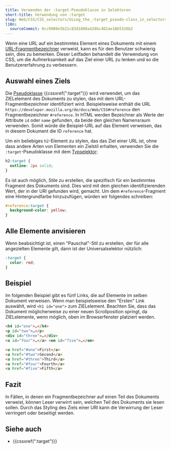 ```yaml
---
title: Verwenden der :target-Pseudoklasse in Selektoren
short-title: Verwendung von :target
slug: Web/CSS/CSS_selectors/Using_the_:target_pseudo-class_in_selectors
l10n:
  sourceCommit: 0cc9980e3b21c83d1800a428bc402ae1865326b2
---
```


Wenn eine URL auf ein bestimmtes Element eines Dokuments mit einem [URL-Fragmentbezeichner](/de/docs/Web/URI/Reference/Fragment#fragment) verweist, kann es für den Benutzer schwierig sein, dies zu bemerken. Dieser Leitfaden behandelt die Verwendung von CSS, um die Aufmerksamkeit auf das Ziel einer URL zu lenken und so die Benutzererfahrung zu verbessern.

## Auswahl eines Ziels

Die [Pseudoklasse](/de/docs/Web/CSS/Pseudo-classes) {{cssxref(":target")}} wird verwendet, um das ZIELelement des Dokuments zu stylen, das mit dem URL-Fragmentbezeichner identifiziert wird. Beispielsweise enthält die URL `https://developer.mozilla.org/de/docs/Web/CSS#reference` den Fragmentbezeichner `#reference`. In HTML werden Bezeichner als Werte der Attribute `id` oder `name` gefunden, da beide den gleichen Namensraum verwenden. Somit würde die Beispiel-URL auf das Element verweisen, das in diesem Dokument die ID `reference` hat.

Um ein beliebiges `h2`-Element zu stylen, das das Ziel einer URL ist, ohne dass andere Arten von Elementen ein Zielstil erhalten, verwenden Sie die `:target`-Pseudoklasse mit dem [Typselektor](/de/docs/Web/CSS/Type_selectors):

```css
h2:target {
  outline: 2px solid;
}
```

Es ist auch möglich, Stile zu erstellen, die spezifisch für ein bestimmtes Fragment des Dokuments sind. Dies wird mit dem gleichen identifizierenden Wert, der in der URI gefunden wird, gemacht. Um dem `#reference`-Fragment eine Hintergrundfarbe hinzuzufügen, würden wir folgendes schreiben:

```css
#reference:target {
  background-color: yellow;
}
```

## Alle Elemente anvisieren

Wenn beabsichtigt ist, einen "Pauschal"-Stil zu erstellen, der für alle angezielten Elemente gilt, dann ist der Universalselektor nützlich:

```css
:target {
  color: red;
}
```

## Beispiel

Im folgenden Beispiel gibt es fünf Links, die auf Elemente im selben Dokument verweisen. Wenn man beispielsweise den "Ersten" Link auswählt, wird `<h1 id="one">` zum ZIELelement. Beachten Sie, dass das Dokument möglicherweise zu einer neuen Scrollposition springt, da ZIELelemente, wenn möglich, oben im Browserfenster platziert werden.

```html
<h4 id="one">…</h4>
<p id="two">…</p>
<div id="three">…</div>
<a id="four">…</a> <em id="five">…</em>

<a href="#one">First</a>
<a href="#two">Second</a>
<a href="#three">Third</a>
<a href="#four">Fourth</a>
<a href="#five">Fifth</a>
```

## Fazit

In Fällen, in denen ein Fragmentbezeichner auf einen Teil des Dokuments verweist, können Leser verwirrt sein, welchen Teil des Dokuments sie lesen sollen. Durch das Styling des Ziels einer URI kann die Verwirrung der Leser verringert oder beseitigt werden.

## Siehe auch

- {{cssxref(":target")}}
